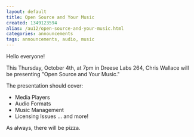 ```yaml
---
layout: default
title: Open Source and Your Music
created: 1349123594
alias: /au12/open-source-and-your-music.html
categories: announcements
tags: announcements, audio, music
---
```

Hello everyone!

This Thursday, October 4th, at 7pm in Dreese Labs 264, Chris Wallace will be presenting "Open Source and Your Music."

The presentation should cover:
- Media Players
- Audio Formats
- Music Management
- Licensing Issues
... and more!

As always, there will be pizza.
